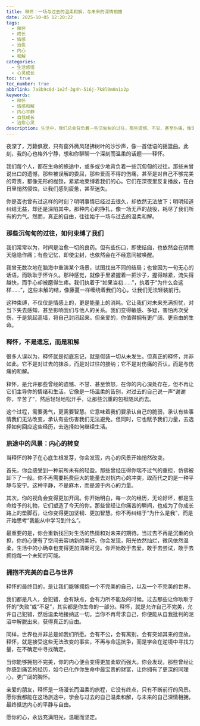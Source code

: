 ```yaml
---
title: 释怀：一场与过去的温柔和解，与未来的深情相拥
date: 2025-10-05 12:20:22
tags:
  - 释怀
  - 成长
  - 情感
  - 治愈
  - 内心
  - 和解
categories:
  - 生活感悟
  - 心灵成长
toc: true
toc_number: true
abbrlink: 7a8b9c0d-1e2f-3g4h-5i6j-7k8l9m0n1o2p
keywords:
  - 释怀
  - 情感和解
  - 内心平静
  - 自我成长
  - 治愈心灵
description: 生活中，我们总会背负着一些沉甸甸的过往，那些遗憾、不甘、甚至伤痛，像无形的枷锁，束缚着我们的心。然而，真正的自由，往往始于一场与过去的温柔和解。这篇文章，将带你走进“释怀”的深层含义，感受它带来的内心平静与力量，学会如何放下，如何与不完美的自己和世界深情相拥。
---
```


夜深了，万籁俱寂，只有窗外微风轻拂树叶的沙沙声，像一首低语的摇篮曲。此刻，我的心也格外宁静，想和你聊聊一个深刻而温柔的话题——释怀。

我们每个人，都在生命的旅途中，或多或少地背负着一些沉甸甸的过往。那些未曾说出口的遗憾，那些被误解的委屈，那些爱而不得的伤痛，甚至是对自己不够完美的苛责，都像无形的枷锁，紧紧地束缚着我们的心。它们在深夜里反复播放，在白日里悄然侵蚀，让我们感到疲惫，甚至迷失。

你是否也曾有过这样的时刻？明明事情已经过去很久，却依然无法放下；明明知道纠结无益，却还是深陷其中。那种内心的挣扎，像一场无声的战役，耗尽了我们所有的力气。然而，真正的自由，往往始于一场与过去的温柔和解。

### 那些沉甸甸的过往，如何束缚了我们

我们常常以为，时间是治愈一切的良药。但有些伤口，即使结痂，也依然会在阴雨天隐隐作痛；有些记忆，即使尘封，也依然会在不经意间被唤醒。

我曾无数次地在脑海中重演某个场景，试图找出不同的结局；也曾因为一句无心的话语，而耿耿于怀许久。那种感觉，就像手里紧握着一把沙子，握得越紧，流失得越快，而手心却被磨得生疼。我们执着于“如果当初……”，执着于“为什么会这样……”，这些未解的结，像藤蔓一样缠绕着我们的心，让我们无法轻装前行。

这种束缚，不仅仅是情感上的，更是能量上的消耗。它让我们对未来充满担忧，对当下失去感知，甚至影响我们与他人的关系。我们变得敏感、多疑，害怕再次受伤，于是筑起高墙，将自己封闭起来。但亲爱的，你值得拥有更广阔、更自由的生命。

### 释怀，不是遗忘，而是和解

很多人误以为，释怀就是彻底忘记，就是假装一切从未发生。但真正的释怀，并非如此。它不是对过去的抹杀，而是对过往的接纳；它不是对伤痛的否认，而是与伤痛的和解。

释怀，是允许那些曾经的遗憾、不甘、甚至愤怒，在你的内心深处存在，但不再让它们主导你的情绪和生活。它像是一场温柔的告别，对过去的自己说一声“谢谢你，辛苦了”，然后轻轻地松开手，让那些沉重的包袱随风而去。

这个过程，需要勇气，更需要智慧。它意味着我们要承认自己的脆弱，承认有些事情我们无法改变，承认有些伤害我们无法避免。但同时，它也赋予我们力量，去选择如何回应这些经历，去选择如何继续生活。

### 旅途中的风景：内心的转变

当释怀的种子在心底生根发芽，你会发现，内心的风景开始悄然改变。

首先，你会感受到一种前所未有的轻盈。那些曾经压得你喘不过气的重担，仿佛被卸下了一般。你不再需要耗费巨大的能量去对抗内心的冲突，取而代之的是一种平静与安宁。这种平静，不是麻木，而是源于内心的力量。

其次，你的视角会变得更加开阔。你开始明白，每一次的经历，无论好坏，都是生命给予的礼物，它们塑造了今天的你。那些曾经让你痛苦的瞬间，也成为了你成长路上的垫脚石，让你变得更加坚韧、更加智慧。你不再纠结于“为什么是我”，而是开始思考“我能从中学习到什么”。

最重要的是，你会重新找回对生活的热情和对未来的期待。当过去不再是沉重的负担，你的心便有了空间去容纳新的美好。你会发现，阳光依然灿烂，微风依然温柔，生活中的小确幸也变得更加清晰可见。你开始敢于去爱，敢于去尝试，敢于去拥抱每一个未知的可能。

### 拥抱不完美的自己与世界

释怀的最终目的，是让我们能够拥抱一个不完美的自己，以及一个不完美的世界。

我们都是凡人，会犯错，会有缺点，会有力所不能及的时候。过去那些让你耿耿于怀的“失败”或“不足”，其实都是你生命的一部分。释怀，就是允许自己不完美，允许自己犯错，然后温柔地接纳这一切。当你不再苛求自己，你便能从自我批判的泥沼中解脱出来，获得真正的自由。

同样，世界也并非总是如我们所愿。会有不公，会有离别，会有突如其来的变故。释怀，就是接受这些无法改变的事实，不再与命运抗争，而是学会在逆境中寻找力量，在不确定中寻找确定。

当你能够拥抱不完美，你的内心便会变得更加柔软而强大。你会发现，那些曾经让你感到痛苦的经历，如今已化作你生命中最宝贵的财富，让你拥有了更深的同理心，更广阔的胸怀。

亲爱的朋友，释怀是一场漫长而温柔的旅程，它没有终点，只有不断前行的风景。愿你我都能在这场旅途中，学会与过去的自己温柔和解，与未来的自己深情相拥，最终抵达内心的平静与自由。

愿你的心，永远充满阳光，温暖而坚定。
